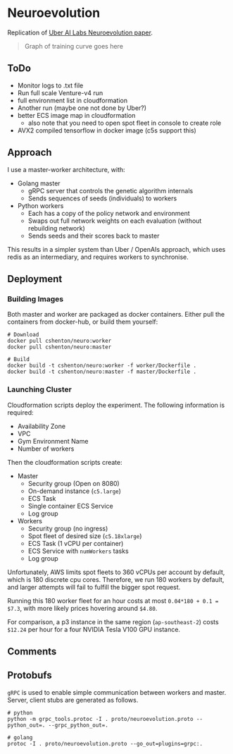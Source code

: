 # Neuroevolution

Replication of [Uber AI Labs Neuroevolution paper](https://arxiv.org/pdf/1712.06567.pdf).

> Graph of training curve goes here

## ToDo

- Monitor logs to .txt file
- Run full scale Venture-v4 run
- full environment list in cloudformation
- Another run (maybe one not done by Uber?)
- better ECS image map in cloudformation
    - also note that you need to open spot fleet in console to create role
- AVX2 compiled tensorflow in docker image (c5s support this)


## Approach

I use a master-worker architecture, with:

- Golang master
    - gRPC server that controls the genetic algorithm internals
    - Sends sequences of seeds (individuals) to workers
- Python workers
    - Each has a copy of the policy network and environment
    - Swaps out full network weights on each evaluation (without rebuilding network)
    - Sends seeds and their scores back to master

This results in a simpler system than Uber / OpenAIs approach, which uses redis as an intermediary,
and requires workers to synchronise.


## Deployment

### Building Images

Both master and worker are packaged as docker containers. Either pull the containers from docker-hub,
or build them yourself:
```
# Download
docker pull cshenton/neuro:worker
docker pull cshenton/neuro:master

# Build
docker build -t cshenton/neuro:worker -f worker/Dockerfile .
docker build -t cshenton/neuro:master -f master/Dockerfile .
```

### Launching Cluster

Cloudformation scripts deploy the experiment. The following information is required:
- Availability Zone
- VPC
- Gym Environment Name
- Number of workers

Then the cloudformation scripts create:
- Master
    - Security group (Open on 8080)
    - On-demand instance (`c5.large`)
    - ECS Task
    - Single container ECS Service
    - Log group
- Workers
    - Security group (no ingress)
    - Spot fleet of desired size (`c5.18xlarge`)
    - ECS Task (1 vCPU per container)
    - ECS Service with `numWorkers` tasks
    - Log group

Unfortunately, AWS limits spot fleets to 360 vCPUs per account by default, which is 180 discrete
cpu cores. Therefore, we run 180 workers by default, and larger attempts will fail to fulfill
the bigger spot request.

Running this 180 worker fleet for an hour costs at most `0.04*180 + 0.1 = $7.3`, with more likely
prices hovering around `$4.80`.

For comparison, a p3 instance in the same region (`ap-southeast-2`) costs `$12.24` per hour for a
four NVIDIA Tesla V100 GPU instance.


## Comments



## Protobufs

`gRPC` is used to enable simple communication between workers and master. Server, client stubs
are generated as follows.

```
# python
python -m grpc_tools.protoc -I . proto/neuroevolution.proto --python_out=. --grpc_python_out=.

# golang
protoc -I . proto/neuroevolution.proto --go_out=plugins=grpc:.
```
